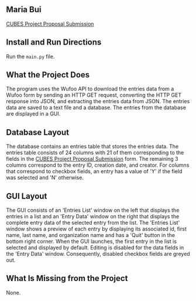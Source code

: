 ## Maria Bui
[CUBES Project Proposal Submission](https://mbui.wufoo.com/forms/cubes-project-proposal-submission)

## Install and Run Directions
Run the ```main.py``` file.

## What the Project Does
The program uses the Wufoo API to download the entries data from a Wufoo form by sending an HTTP GET request, converting the HTTP GET response into JSON, and extracting the entries data from JSON. The entries data are saved to a text file and a database. The entries from the database are displayed in a GUI.

## Database Layout
The database contains an entries table that stores the entries data. The entries table consists of 24 columns with 21 of them corresponding to the fields in the [CUBES Project Proposal Submission](https://mbui.wufoo.com/forms/cubes-project-proposal-submission) form. The remaining 3 columns correspond to the entry ID, creation date, and creator. For columns that correspond to checkbox fields, an entry has a value of 'Y' if the field was selected and 'N' otherwise.

## GUI Layout
The GUI consists of an 'Entries List' window on the left that displays the entries in a list and an 'Entry Data' window on the right that displays the complete entry data of the selected entry from the list. The 'Entries List' window shows a preview of each entry by displaying its associated id, first name, last name, and organization name and has a 'Quit' button in the bottom right corner. When the GUI launches, the first entry in the list is selected and displayed by default. Editing is disabled for the data fields in the 'Entry Data' window. Consequently, disabled checkbox fields are greyed out.

## What Is Missing from the Project
None.